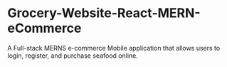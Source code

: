 # Grocery-Website-React-MERN-eCommerce

A Full-stack MERNS e-commerce Mobile application that allows users to login, register, and purchase seafood online.
